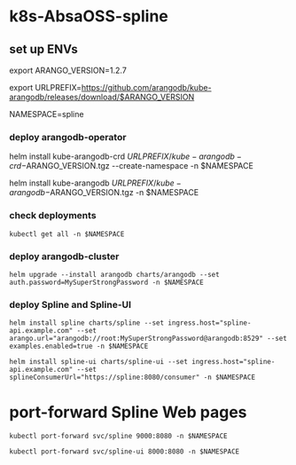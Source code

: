 # k8s-AbsaOSS-spline

## set up ENVs
export ARANGO_VERSION=1.2.7

export URLPREFIX=https://github.com/arangodb/kube-arangodb/releases/download/$ARANGO_VERSION

NAMESPACE=spline

### deploy arangodb-operator

helm install kube-arangodb-crd $URLPREFIX/kube-arangodb-crd-$ARANGO_VERSION.tgz --create-namespace -n $NAMESPACE

helm install kube-arangodb $URLPREFIX/kube-arangodb-$ARANGO_VERSION.tgz -n $NAMESPACE

### check deployments

    kubectl get all -n $NAMESPACE

### deploy arangodb-cluster

    helm upgrade --install arangodb charts/arangodb --set auth.password=MySuperStrongPassword -n $NAMESPACE

### deploy Spline and Spline-UI

    helm install spline charts/spline --set ingress.host="spline-api.example.com" --set arango.url="arangodb://root:MySuperStrongPassword@arangodb:8529" --set examples.enabled=true -n $NAMESPACE

    helm install spline-ui charts/spline-ui --set ingress.host="spline-api.example.com" --set splineConsumerUrl="https://spline:8080/consumer" -n $NAMESPACE


# port-forward Spline Web pages

    kubectl port-forward svc/spline 9000:8080 -n $NAMESPACE

    kubectl port-forward svc/spline-ui 8000:8080 -n $NAMESPACE